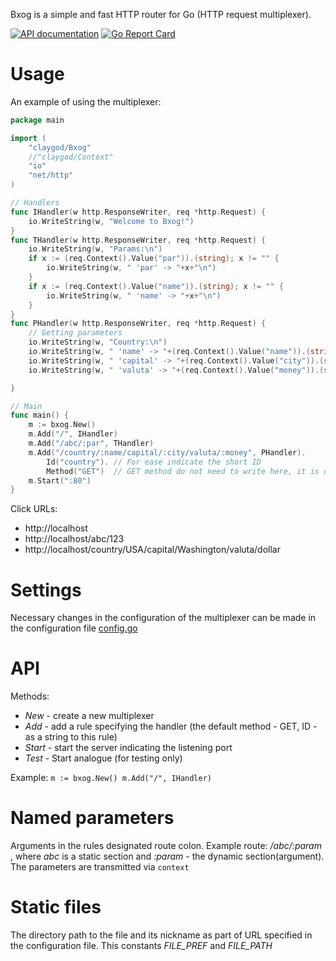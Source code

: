 Bxog is a simple and fast HTTP router for Go (HTTP request multiplexer).

[![API documentation](https://godoc.org/github.com/claygod/Bxog?status.svg)](https://godoc.org/github.com/claygod/Bxog)
[![Go Report Card](https://goreportcard.com/badge/github.com/claygod/Bxog)](https://goreportcard.com/report/github.com/claygod/Bxog)

# Usage

An example of using the multiplexer:
```go
package main

import (
	"claygod/Bxog"
	//"claygod/Context"
	"io"
	"net/http"
)

// Handlers
func IHandler(w http.ResponseWriter, req *http.Request) {
	io.WriteString(w, "Welcome to Bxog!")
}
func THandler(w http.ResponseWriter, req *http.Request) {
	io.WriteString(w, "Params:\n")
	if x := (req.Context().Value("par")).(string); x != "" {
		io.WriteString(w, " 'par' -> "+x+"\n")
	}
	if x := (req.Context().Value("name")).(string); x != "" {
		io.WriteString(w, " 'name' -> "+x+"\n")
	}
}
func PHandler(w http.ResponseWriter, req *http.Request) {
	// Getting parameters
	io.WriteString(w, "Country:\n")
	io.WriteString(w, " 'name' -> "+(req.Context().Value("name")).(string)+"\n")
	io.WriteString(w, " 'capital' -> "+(req.Context().Value("city")).(string)+"\n")
	io.WriteString(w, " 'valuta' -> "+(req.Context().Value("money")).(string)+"\n")

}

// Main
func main() {
	m := bxog.New()
	m.Add("/", IHandler)
	m.Add("/abc/:par", THandler)
	m.Add("/country/:name/capital/:city/valuta/:money", PHandler).
		Id("country"). // For ease indicate the short ID
		Method("GET")  // GET method do not need to write here, it is used by default (this is an example)
	m.Start(":80")
}
```

Click URLs:
- http://localhost
- http://localhost/abc/123
- http://localhost/country/USA/capital/Washington/valuta/dollar

# Settings

Necessary changes in the configuration of the multiplexer can be made in the configuration file [config.go](https://github.com/claygod/Bxog/blob/master/config.go)

# API

Methods:
-  *New* - create a new multiplexer
-  *Add* - add a rule specifying the handler (the default method - GET, ID - as a string to this rule)
-  *Start* - start the server indicating the listening port
-  *Test* - Start analogue (for testing only)

Example:
`
	m := bxog.New()
	m.Add("/", IHandler)
`

# Named parameters

Arguments in the rules designated route colon. Example route: */abc/:param* , where *abc* is a static section and *:param* - the dynamic section(argument).
The parameters are transmitted via `context`

# Static files

The directory path to the file and its nickname as part of URL specified in the configuration file. This constants *FILE_PREF* and *FILE_PATH*
